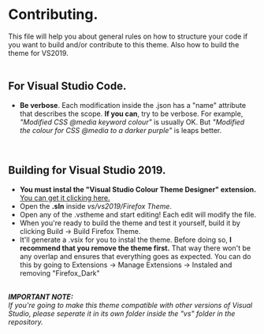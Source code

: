 # Contributing.
This file will help you about general rules on how to structure your code if you want to build and/or contribute to this theme. Also how to build the theme for VS2019.
<br /> <br />

## For Visual Studio Code.
- **Be verbose**. Each modification inside the .json has a "name" attribute that describes the scope. **If you can**, try to be verbose. For example, _"Modified CSS @media keyword colour"_ is usually OK. But _"Modified the colour for CSS @media to a darker purple"_ is leaps better.

<br>

## Building for Visual Studio 2019.
- **You must instal the "Visual Studio Colour Theme Designer" extension.** [You can get it clicking here.](https://marketplace.visualstudio.com/items?itemName=ms-madsk.ColorThemeDesigner&ssr=false#overview)
- Open the **.sln** inside _vs/vs2019/Firefox Theme_.
- Open any of the .vstheme and start editing! Each edit will modify the file.
- When you're ready to build the theme and test it yourself, build it by clicking Build -> Build Firefox Theme.
- It'll generate a .vsix for you to instal the theme. Before doing so, **I recommend that you remove the theme first.** That way there won't be any overlap and ensures that everything goes as expected. You can do this by going to Extensions -> Manage Extensions -> Instaled and removing "Firefox_Dark"
<br> <br>

_**IMPORTANT NOTE:**_ <br>
_If you're going to make this theme compatible with other versions of Visual Studio, please seperate it in its own folder inside the "vs" folder in the repository._